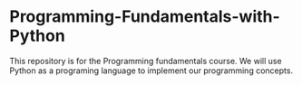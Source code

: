 # Programming-Fundamentals-with-Python
This repository is for the Programming fundamentals course.
We will use Python as a programing language to implement our programming concepts. 
